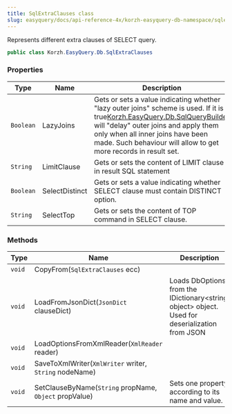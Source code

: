```yaml
---
title: SqlExtraClauses class
slug: easyquery/docs/api-reference-4x/korzh-easyquery-db-namespace/sqlextraclauses-class
---
```



Represents different extra clauses of SELECT query.
```csharp
public class Korzh.EasyQuery.Db.SqlExtraClauses

```

### Properties

| Type | Name | Description | 
| --- | --- | --- | 
| `Boolean` | LazyJoins | Gets or sets a value indicating whether "lazy outer joins" scheme is used.  If it is <c>true</c>[Korzh.EasyQuery.Db.SqlQueryBuilder](/api-reference-4x/korzh-easyquery-db-namespace/sqlquerybuilder-class) will "delay" outer joins and apply them only when all inner joins have been made.  Such behaviour will allow to get more records in result set. | 
| `String` | LimitClause | Gets or sets the content of LIMIT clause in result SQL statement | 
| `Boolean` | SelectDistinct | Gets or sets a value indicating whether SELECT clause must contain DISTINCT option. | 
| `String` | SelectTop | Gets or sets the content of TOP command in SELECT clause. | 


### Methods

| Type | Name | Description | 
| --- | --- | --- | 
| `void` | CopyFrom(`SqlExtraClauses` ecc) |  | 
| `void` | LoadFromJsonDict(`JsonDict` clauseDict) | Loads DbOptions from the IDictionary&lt;string, object&gt; object.  Used for deserialization from JSON | 
| `void` | LoadOptionsFromXmlReader(`XmlReader` reader) |  | 
| `void` | SaveToXmlWriter(`XmlWriter` writer, `String` nodeName) |  | 
| `void` | SetClauseByName(`String` propName, `Object` propValue) | Sets one property according to its name and value. |